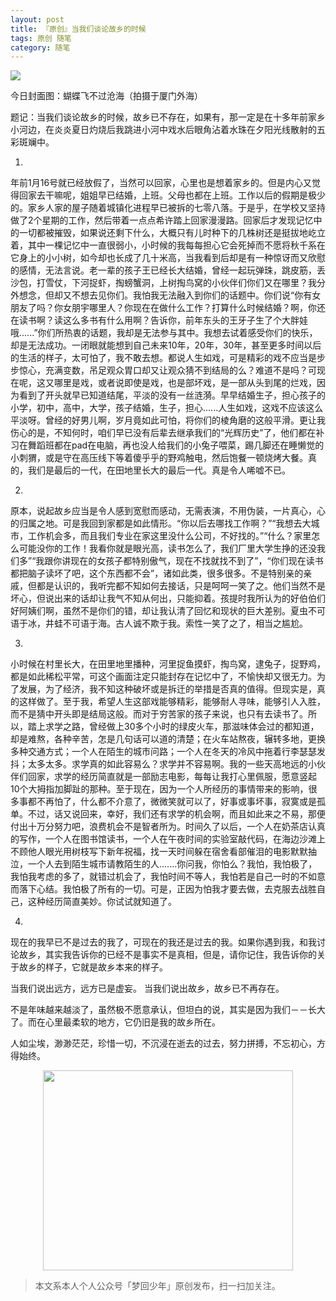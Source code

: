 ```yaml
---
layout: post
title: 『原创』当我们谈论故乡的时候
tags: 原创 随笔
category: 随笔
---
```


![](http://rannn.cc/assets/img/blogimg/当我们谈论故乡的时候.jpeg)

今日封面图：蝴蝶飞不过沧海（拍摄于厦门外海）

题记：当我们谈论故乡的时候，故乡已不存在，如果有，那一定是在十多年前家乡小河边，在炎炎夏日灼烧后我跳进小河中戏水后眼角沾着水珠在夕阳光线散射的五彩斑斓中。

1.

年前1月16号就已经放假了，当然可以回家，心里也是想着家乡的。但是内心又觉得回家去干嘛呢，姐姐早已结婚，上班。父母也都在上班。工作以后的假期是极少的。家乡人家的屋子随着城镇化进程早已被拆的七零八落。于是乎，在学校又坚持做了2个星期的工作，然后带着一点点希许踏上回家漫漫路。回家后才发现记忆中的一切都被摧毁，如果说还剩下什么，大概只有儿时种下的几株树还是挺拔地屹立着，其中一棵记忆中一直很弱小，小时候的我每每担心它会死掉而不愿将秋千系在它身上的小小树，如今却也长成了几十米高，当我看到后却是有一种惊讶而又欣慰的感情，无法言说。老一辈的孩子王已经长大结婚，曾经一起玩弹珠，跳皮筋，丢沙包，打雪仗，下河捉虾，掏螃蟹洞，上树掏鸟窝的小伙伴们你们又在哪里？我分外想念，但却又不想去见你们。我怕我无法融入到你们的话题中。你们说“你有女朋友了吗？你女朋宇哪里人？你现在在做什么工作？打算什么时候结婚？啊，你还在读书啊？读这么多书有什么用啊？告诉你，前年东头的王牙子生了个大胖娃哦......”你们所热衷的话题，我却是无法参与其中。我想去试着感受你们的快乐，却是无法成功。一闭眼就能想到自己未来10年，20年，30年，甚至更多时间以后的生活的样子，太可怕了，我不敢去想。都说人生如戏，可是精彩的戏不应当是步步惊心，充满变数，吊足观众胃口却又让观众猜不到结局的么？难道不是吗？可现在呢，这又哪里是戏，或者说即使是戏，也是部坏戏，是一部从头到尾的烂戏，因为看到了开头就早已知道结尾，平淡的没有一丝涟漪。早早结婚生子，担心孩子的小学，初中，高中，大学，孩子结婚，生子，担心......人生如戏，这戏不应该这么平淡呀。曾经的好男儿啊，岁月竟如此可怕，将你们的棱角磨的这般平滑。更让我伤心的是，不知何时，咱们早已没有后辈去继承我们的“光辉历史”了，他们都在补习在舞蹈班都在pad在电脑，再也没人给我们的小兔子喂菜，踢几脚还在睡懒觉的小刺猬，或是守在高压线下等着傻乎乎的野鸡触电，然后饱餐一顿烧烤大餐。真的，我们是最后的一代，在田地里长大的最后一代。真是令人唏嘘不已。


2.

原本，说起故乡应当是令人感到宽慰而感动，无需表演，不用伪装，一片真心，心的归属之地。可是我回到家都是如此情形。“你以后去哪找工作啊？”“我想去大城市，工作机会多，而且我们专业在家这里没什么公司，不好找的。”“什么？家里怎么可能没你的工作！我看你就是眼光高，读书怎么了，我们厂里大学生挣的还没我们多”“我跟你讲现在的女孩子都特别傲气，现在不找就找不到了”，“你们现在读书都把脑子读坏了吧，这个东西都不会”，诸如此类，很多很多。不是特别亲的亲戚，但都是认识的，我听完都不知如何去接话，只是呵呵一笑了之。他们当然不是坏心，但说出来的话却让我气不知从何出，只能抑着。孩提时我所认为的好伯伯们好阿姨们啊，虽然不是你们的错，却让我认清了回忆和现状的巨大差别。夏虫不可语于冰，井蛙不可语于海。古人诚不欺于我。索性一笑了之了，相当之尴尬。


3.

小时候在村里长大，在田里地里播种，河里捉鱼摸虾，掏鸟窝，逮兔子，捉野鸡，都是如此稀松平常，可这个画面注定只能封存在记忆中了，不愉快却又很无力。为了发展，为了经济，我不知这种破坏或是拆迁的举措是否真的值得。但现实是，真的这样做了。至于我，希望人生这部戏能够精彩，能够耐人寻味，能够引人入胜，而不是猜中开头即是结局这般。而对于穷苦家的孩子来说，也只有去读书了。所以，踏上求学之路，曾经做上30多个小时的绿皮火车，那滋味体会过的都知道，却是难熬，各种辛苦，怎是几句话可以道的清楚；在火车站熬夜，辗转多地，更换多种交通方式；一个人在陌生的城市问路；一个人在冬天的冷风中拖着行李瑟瑟发抖；太多太多。求学真的如此容易么？求学并不容易啊。我的一些天高地远的小伙伴们回家，求学的经历简直就是一部励志电影，每每让我打心里佩服，愿意竖起10个大拇指加脚趾的那种。至于现在，因为一个人所经历的事情带来的影响，很多事都不再怕了，什么都不介意了，微微笑就可以了，好事或事坏事，寂寞或是孤单。不过，话又说回来，幸好，我们还有求学的机会啊，而且如此来之不易，那便付出十万分努力吧，浪费机会不是智者所为。时间久了以后，一个人在奶茶店认真的写作，一个人在图书馆读书，一个人在午夜时间的实验室敲代码，在海边沙滩上不顾他人眼光用树枝写下新年祝福，找一天时间躲在宿舍看部催泪的电影默默抽泣，一个人去到陌生城市请教陌生的人.......你问我，你怕么？我怕，我怕极了，我怕我考虑的多了，就错过机会了，我怕时间不等人，我怕若是自己一时的不如意而落下心结。我怕极了所有的一切。可是，正因为怕我才要去做，去克服去战胜自己，这种经历简直美妙。你试试就知道了。


4.

现在的我早已不是过去的我了，可现在的我还是过去的我。如果你遇到我，和我讨论故乡，其实我告诉你的已经不是事实不是真相，但是，请你记住，我告诉你的关于故乡的样子，它就是故乡本来的样子。

当我们说出远方，远方已是虚妄。
当我们说出故乡，故乡已不再存在。

不是年味越来越淡了，虽然极不愿意承认，但坦白的说，其实是因为我们－－长大了。而在心里最柔软的地方，它仍旧是我的故乡所在。

人如尘埃，渺渺茫茫，珍惜一切，不沉浸在逝去的过去，努力拼搏，不忘初心，方得始终。

<div align="center">
<img src="http://7xlkoc.com1.z0.glb.clouddn.com/qrcodenew.jpg" width="400" height="320" />
</div>

> 本文系本人个人公众号「梦回少年」原创发布，扫一扫加关注。
